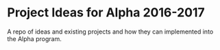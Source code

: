 # Project Ideas for Alpha 2016-2017
A repo of ideas and existing projects and how they can implemented into the Alpha program.